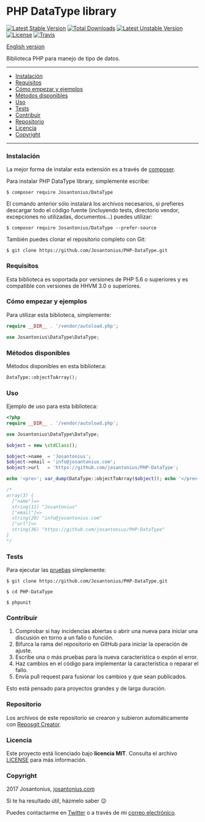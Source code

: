 # PHP DataType library

[![Latest Stable Version](https://poser.pugx.org/josantonius/datatype/v/stable)](https://packagist.org/packages/josantonius/datatype) [![Total Downloads](https://poser.pugx.org/josantonius/datatype/downloads)](https://packagist.org/packages/josantonius/datatype) [![Latest Unstable Version](https://poser.pugx.org/josantonius/datatype/v/unstable)](https://packagist.org/packages/josantonius/datatype) [![License](https://poser.pugx.org/josantonius/datatype/license)](https://packagist.org/packages/josantonius/datatype) [![Travis](https://travis-ci.org/Josantonius/PHP-DataType.svg)](https://travis-ci.org/Josantonius/PHP-DataType)

[English version](README.md)

Biblioteca PHP para manejo de tipo de datos.

---

- [Instalación](#instalación)
- [Requisitos](#requisitos)
- [Cómo empezar y ejemplos](#cómo-empezar-y-ejemplos)
- [Métodos disponibles](#métodos-disponibles)
- [Uso](#uso)
- [Tests](#tests)
- [Contribuir](#contribuir)
- [Repositorio](#repositorio)
- [Licencia](#licencia)
- [Copyright](#copyright)

---

### Instalación 

La mejor forma de instalar esta extensión es a través de [composer](http://getcomposer.org/download/).

Para instalar PHP DataType library, simplemente escribe:

    $ composer require Josantonius/DataType

El comando anterior sólo instalará los archivos necesarios, si prefieres descargar todo el código fuente (incluyendo tests, directorio vendor, excepciones no utilizadas, documentos...) puedes utilizar:

    $ composer require Josantonius/DataType --prefer-source

También puedes clonar el repositorio completo con Git:

	$ git clone https://github.com/Josantonius/PHP-DataType.git

### Requisitos

Esta biblioteca es soportada por versiones de PHP 5.6 o superiores y es compatible con versiones de HHVM 3.0 o superiores.

### Cómo empezar y ejemplos

Para utilizar esta biblioteca, simplemente:

```php
require __DIR__ . '/vendor/autoload.php';

use Josantonius\DataType\DataType;
```
### Métodos disponibles

Métodos disponibles en esta biblioteca:

```php
DataType::objectToArray();
```
### Uso

Ejemplo de uso para esta biblioteca:

```php
<?php
require __DIR__ . '/vendor/autoload.php';

use Josantonius\DataType\DataType;

$object = new \stdClass();

$object->name  = 'Josantonius';
$object->email = 'info@josantonius.com';
$object->url   = 'https://github.com/josantonius/PHP-DataType';

echo '<pre>'; var_dump(DataType::objectToArray($object)); echo '</pre>';

/*
array(3) {
  ["name"]=>
  string(11) "Josantonius"
  ["email"]=>
  string(20) "info@josantonius.com"
  ["url"]=>
  string(36) "https://github.com/josantonius/PHP-DataType"
}
*/
```

### Tests 

Para ejecutar las [pruebas](tests/DataType/test) simplemente:

    $ git clone https://github.com/Josantonius/PHP-DataType.git
    
    $ cd PHP-DataType

    $ phpunit

### Contribuir
1. Comprobar si hay incidencias abiertas o abrir una nueva para iniciar una discusión en torno a un fallo o función.
1. Bifurca la rama del repositorio en GitHub para iniciar la operación de ajuste.
1. Escribe una o más pruebas para la nueva característica o expón el error.
1. Haz cambios en el código para implementar la característica o reparar el fallo.
1. Envía pull request para fusionar los cambios y que sean publicados.

Esto está pensado para proyectos grandes y de larga duración.

### Repositorio

Los archivos de este repositorio se crearon y subieron automáticamente con [Reposgit Creator](https://github.com/Josantonius/BASH-Reposgit).

### Licencia

Este proyecto está licenciado bajo **licencia MIT**. Consulta el archivo [LICENSE](LICENSE) para más información.

### Copyright

2017 Josantonius, [josantonius.com](https://josantonius.com/)

Si te ha resultado útil, házmelo saber :wink:

Puedes contactarme en [Twitter](https://twitter.com/Josantonius) o a través de mi [correo electrónico](mailto:hello@josantonius.com).